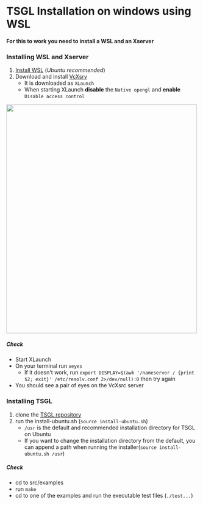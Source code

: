 # TSGL Installation on windows using WSL

**For this to work you need to install a WSL and an Xserver**

### Installing WSL and Xserver
1. [Install WSL](https://docs.microsoft.com/en-us/windows/wsl/install-win10) (_Ubuntu recommended_)
2. Download and install [VcXsrv](https://sourceforge.net/projects/vcxsrv/)
   - It is downloaded as `XLaunch`
   - When starting XLaunch **disable** the `Native opengl` and **enable** `Disable access control`

<img src="https://github.com/Calvin-CS/TSGL/blob/master/Windows/xlaunch.gif" width="500" height="600"/>

##### Check
* Start XLaunch
* On your terminal run `xeyes`
  - If it doesn't work, run `export DISPLAY=$(awk '/nameserver / {print $2; exit}' /etc/resolv.conf 2>/dev/null):0` then try again
* You should see a pair of eyes on the VcXsrc server

### Installing TSGL
1. clone the [TSGL repository](https://github.com/Calvin-CS/TSGL.git)
2. run the install-ubuntu.sh (`source install-ubuntu.sh`)
   - `/usr` is the default and recommended installation directory for TSGL on Ubuntu
   - If you want to change the installation directory from the default, you can append a path when running the installer(`source install-ubuntu.sh /usr`)

##### Check
* cd to src/examples
* run `make`
* cd to one of the examples and run the executable test files (`./test...`)
